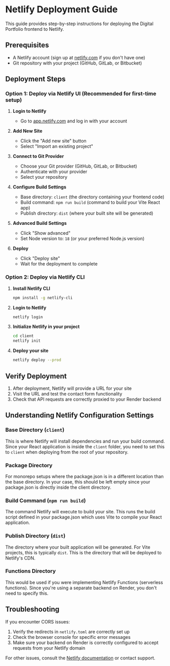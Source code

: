 # Netlify Deployment Guide

This guide provides step-by-step instructions for deploying the Digital Portfolio frontend to Netlify.

## Prerequisites

- A Netlify account (sign up at [netlify.com](https://netlify.com) if you don't have one)
- Git repository with your project (GitHub, GitLab, or Bitbucket)

## Deployment Steps

### Option 1: Deploy via Netlify UI (Recommended for first-time setup)

1. **Login to Netlify**
   - Go to [app.netlify.com](https://app.netlify.com) and log in with your account

2. **Add New Site**
   - Click the "Add new site" button
   - Select "Import an existing project"

3. **Connect to Git Provider**
   - Choose your Git provider (GitHub, GitLab, or Bitbucket)
   - Authenticate with your provider
   - Select your repository

4. **Configure Build Settings**
   - Base directory: `client` (the directory containing your frontend code)
   - Build command: `npm run build` (command to build your Vite React app)
   - Publish directory: `dist` (where your built site will be generated)

5. **Advanced Build Settings**
   - Click "Show advanced" 
   - Set Node version to: `18` (or your preferred Node.js version)

6. **Deploy**
   - Click "Deploy site"
   - Wait for the deployment to complete

### Option 2: Deploy via Netlify CLI

1. **Install Netlify CLI**
   ```bash
   npm install -g netlify-cli
   ```

2. **Login to Netlify**
   ```bash
   netlify login
   ```

3. **Initialize Netlify in your project**
   ```bash
   cd client
   netlify init
   ```

4. **Deploy your site**
   ```bash
   netlify deploy --prod
   ```

## Verify Deployment

1. After deployment, Netlify will provide a URL for your site
2. Visit the URL and test the contact form functionality
3. Check that API requests are correctly proxied to your Render backend

## Understanding Netlify Configuration Settings

### Base Directory (`client`)
This is where Netlify will install dependencies and run your build command. Since your React application is inside the `client` folder, you need to set this to `client` when deploying from the root of your repository.

### Package Directory
For monorepo setups where the package.json is in a different location than the base directory. In your case, this should be left empty since your package.json is directly inside the client directory.

### Build Command (`npm run build`)
The command Netlify will execute to build your site. This runs the build script defined in your package.json which uses Vite to compile your React application.

### Publish Directory (`dist`)
The directory where your built application will be generated. For Vite projects, this is typically `dist`. This is the directory that will be deployed to Netlify's CDN.

### Functions Directory
This would be used if you were implementing Netlify Functions (serverless functions). Since you're using a separate backend on Render, you don't need to specify this.

## Troubleshooting

If you encounter CORS issues:
1. Verify the redirects in `netlify.toml` are correctly set up
2. Check the browser console for specific error messages
3. Make sure your backend on Render is correctly configured to accept requests from your Netlify domain

For other issues, consult the [Netlify documentation](https://docs.netlify.com/) or contact support.
